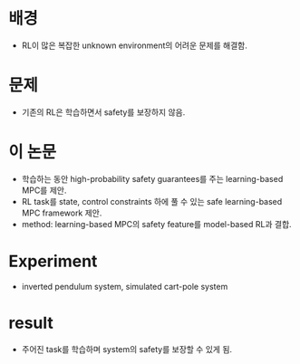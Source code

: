 # 배경
- RL이 많은 복잡한 unknown environment의 어려운 문제를 해결함.

# 문제
- 기존의 RL은 학습하면서 safety를 보장하지 않음.

# 이 논문
- 학습하는 동안 high-probability safety guarantees를 주는 learning-based MPC를 제안.
- RL task를 state, control constraints 하에 풀 수 있는 safe learning-based MPC framework 제안.
- method: learning-based MPC의 safety feature를 model-based RL과 결합.
# Experiment
- inverted pendulum system, simulated cart-pole system

# result
- 주어진 task를 학습하며 system의 safety를 보장할 수 있게 됨.